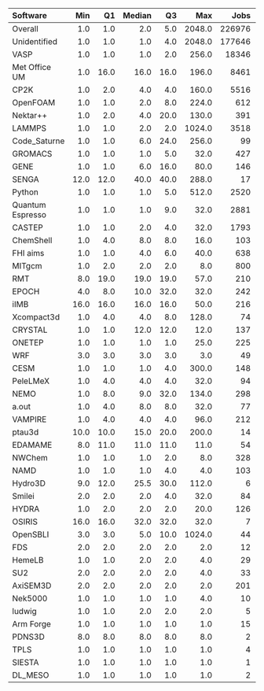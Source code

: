 | Software         |   Min |   Q1 |   Median |   Q3 |    Max |   Jobs |     Nodeh |   PercentUse |      kWh |   PercentEnergy |   Users |   Projects |
|:-----------------|------:|-----:|---------:|-----:|-------:|-------:|----------:|-------------:|---------:|----------------:|--------:|-----------:|
| Overall          |   1.0 |  1.0 |      2.0 |  5.0 | 2048.0 | 226976 | 1473386.6 |        100.0 | 548757.7 |           100.0 |     654 |        100 |
| Unidentified     |   1.0 |  1.0 |      1.0 |  4.0 | 2048.0 | 177646 |  486365.9 |         33.0 | 178789.3 |            32.6 |     485 |         85 |
| VASP             |   1.0 |  1.0 |      1.0 |  2.0 |  256.0 |  18346 |  277492.6 |         18.8 | 100705.8 |            18.4 |     111 |         14 |
| Met Office UM    |   1.0 | 16.0 |     16.0 | 16.0 |  196.0 |   8461 |   82680.4 |          5.6 |  31028.8 |             5.7 |      17 |          3 |
| CP2K             |   1.0 |  2.0 |      4.0 |  4.0 |  160.0 |   5516 |   73798.8 |          5.0 |  24423.4 |             4.5 |      38 |         10 |
| OpenFOAM         |   1.0 |  1.0 |      2.0 |  8.0 |  224.0 |    612 |   65984.9 |          4.5 |  24301.9 |             4.4 |      34 |         13 |
| Nektar++         |   1.0 |  2.0 |      4.0 | 20.0 |  130.0 |    391 |   51838.6 |          3.5 |  19734.6 |             3.6 |      11 |          4 |
| LAMMPS           |   1.0 |  1.0 |      2.0 |  2.0 | 1024.0 |   3518 |   50252.2 |          3.4 |  21552.3 |             3.9 |      33 |         13 |
| Code_Saturne     |   1.0 |  1.0 |      6.0 | 24.0 |  256.0 |     99 |   42007.0 |          2.9 |  14350.7 |             2.6 |       6 |          4 |
| GROMACS          |   1.0 |  1.0 |      1.0 |  5.0 |   32.0 |    427 |   37562.0 |          2.5 |  18988.2 |             3.5 |      21 |          4 |
| GENE             |   1.0 |  1.0 |      6.0 | 16.0 |   80.0 |    146 |   34681.5 |          2.4 |  14292.7 |             2.6 |      14 |          3 |
| SENGA            |  12.0 | 12.0 |     40.0 | 40.0 |  288.0 |     17 |   30305.4 |          2.1 |  15353.5 |             2.8 |       4 |          3 |
| Python           |   1.0 |  1.0 |      1.0 |  5.0 |  512.0 |   2520 |   30113.8 |          2.0 |   8858.6 |             1.6 |      39 |         20 |
| Quantum Espresso |   1.0 |  1.0 |      1.0 |  9.0 |   32.0 |   2881 |   20547.7 |          1.4 |   8789.1 |             1.6 |      17 |          4 |
| CASTEP           |   1.0 |  1.0 |      2.0 |  4.0 |   32.0 |   1793 |   19691.0 |          1.3 |   7056.9 |             1.3 |      31 |          6 |
| ChemShell        |   1.0 |  4.0 |      8.0 |  8.0 |   16.0 |    103 |   18431.1 |          1.3 |   6140.8 |             1.1 |       4 |          2 |
| FHI aims         |   1.0 |  1.0 |      4.0 |  6.0 |   40.0 |    638 |   17962.0 |          1.2 |   7548.9 |             1.4 |      20 |          3 |
| MITgcm           |   1.0 |  2.0 |      2.0 |  2.0 |    8.0 |    800 |   16359.3 |          1.1 |   5743.6 |             1.0 |       8 |          3 |
| RMT              |   8.0 | 19.0 |     19.0 | 19.0 |   57.0 |    210 |   15661.5 |          1.1 |   5391.6 |             1.0 |       5 |          1 |
| EPOCH            |   4.0 |  8.0 |     10.0 | 32.0 |   32.0 |    242 |   11035.9 |          0.7 |   4491.7 |             0.8 |       5 |          1 |
| iIMB             |  16.0 | 16.0 |     16.0 | 16.0 |   50.0 |    216 |    9467.4 |          0.6 |   3130.5 |             0.6 |       2 |          2 |
| Xcompact3d       |   1.0 |  4.0 |      4.0 |  8.0 |  128.0 |     74 |    8444.4 |          0.6 |   3104.5 |             0.6 |       6 |          5 |
| CRYSTAL          |   1.0 |  1.0 |     12.0 | 12.0 |   12.0 |    137 |    8368.3 |          0.6 |   2621.1 |             0.5 |       4 |          2 |
| ONETEP           |   1.0 |  1.0 |      1.0 |  1.0 |   25.0 |    225 |    8232.7 |          0.6 |   2706.3 |             0.5 |       6 |          1 |
| WRF              |   3.0 |  3.0 |      3.0 |  3.0 |    3.0 |     49 |    8080.3 |          0.5 |   3231.6 |             0.6 |       1 |          1 |
| CESM             |   1.0 |  1.0 |      1.0 |  4.0 |  300.0 |    148 |    7441.4 |          0.5 |   2493.4 |             0.5 |       6 |          1 |
| PeleLMeX         |   1.0 |  4.0 |      4.0 |  4.0 |   32.0 |     94 |    6078.1 |          0.4 |   1497.7 |             0.3 |       3 |          1 |
| NEMO             |   1.0 |  8.0 |      9.0 | 32.0 |  134.0 |    298 |    6049.6 |          0.4 |   1942.9 |             0.4 |      15 |          2 |
| a.out            |   1.0 |  4.0 |      8.0 |  8.0 |   32.0 |     77 |    4453.9 |          0.3 |   1208.8 |             0.2 |       7 |          7 |
| VAMPIRE          |   1.0 |  4.0 |      4.0 |  4.0 |   96.0 |    212 |    4010.7 |          0.3 |   2042.7 |             0.4 |       4 |          3 |
| ptau3d           |  10.0 | 10.0 |     15.0 | 20.0 |  200.0 |     14 |    3268.6 |          0.2 |   1090.1 |             0.2 |       1 |          1 |
| EDAMAME          |   8.0 | 11.0 |     11.0 | 11.0 |   11.0 |     54 |    3264.2 |          0.2 |   1186.1 |             0.2 |       2 |          1 |
| NWChem           |   1.0 |  1.0 |      1.0 |  2.0 |    8.0 |    328 |    2804.0 |          0.2 |    922.3 |             0.2 |       8 |          4 |
| NAMD             |   1.0 |  1.0 |      1.0 |  4.0 |    4.0 |    103 |    2101.4 |          0.1 |   1118.7 |             0.2 |       2 |          2 |
| Hydro3D          |   9.0 | 12.0 |     25.5 | 30.0 |  112.0 |      6 |    1782.4 |          0.1 |    615.4 |             0.1 |       2 |          2 |
| Smilei           |   2.0 |  2.0 |      2.0 |  4.0 |   32.0 |     84 |    1609.5 |          0.1 |    618.3 |             0.1 |       3 |          1 |
| HYDRA            |   1.0 |  2.0 |      2.0 |  2.0 |   20.0 |    126 |    1607.8 |          0.1 |    430.8 |             0.1 |       5 |          4 |
| OSIRIS           |  16.0 | 16.0 |     32.0 | 32.0 |   32.0 |      7 |    1375.4 |          0.1 |    334.3 |             0.1 |       1 |          1 |
| OpenSBLI         |   3.0 |  3.0 |      5.0 | 10.0 | 1024.0 |     44 |     828.2 |          0.1 |    327.9 |             0.1 |       2 |          2 |
| FDS              |   2.0 |  2.0 |      2.0 |  2.0 |    2.0 |     12 |     457.3 |          0.0 |    252.5 |             0.0 |       1 |          1 |
| HemeLB           |   1.0 |  1.0 |      2.0 |  2.0 |    4.0 |     29 |     407.3 |          0.0 |    138.8 |             0.0 |       2 |          1 |
| SU2              |   2.0 |  2.0 |      2.0 |  2.0 |    4.0 |     33 |     267.4 |          0.0 |    108.4 |             0.0 |       1 |          1 |
| AxiSEM3D         |   2.0 |  2.0 |      2.0 |  2.0 |    2.0 |    201 |     133.5 |          0.0 |     58.0 |             0.0 |       1 |          1 |
| Nek5000          |   1.0 |  1.0 |      1.0 |  1.0 |    4.0 |     10 |      65.0 |          0.0 |     28.1 |             0.0 |       3 |          3 |
| ludwig           |   1.0 |  1.0 |      2.0 |  2.0 |    2.0 |      5 |       7.5 |          0.0 |      3.6 |             0.0 |       1 |          1 |
| Arm Forge        |   1.0 |  1.0 |      1.0 |  1.0 |    1.0 |     15 |       5.6 |          0.0 |      1.5 |             0.0 |       1 |          1 |
| PDNS3D           |   8.0 |  8.0 |      8.0 |  8.0 |    8.0 |      2 |       1.7 |          0.0 |      0.6 |             0.0 |       1 |          1 |
| TPLS             |   1.0 |  1.0 |      1.0 |  1.0 |    1.0 |      4 |       1.1 |          0.0 |      0.4 |             0.0 |       1 |          1 |
| SIESTA           |   1.0 |  1.0 |      1.0 |  1.0 |    1.0 |      1 |       0.1 |          0.0 |      0.0 |             0.0 |       1 |          1 |
| DL_MESO          |   1.0 |  1.0 |      1.0 |  1.0 |    1.0 |      2 |       0.0 |          0.0 |      0.0 |             0.0 |       1 |          1 |